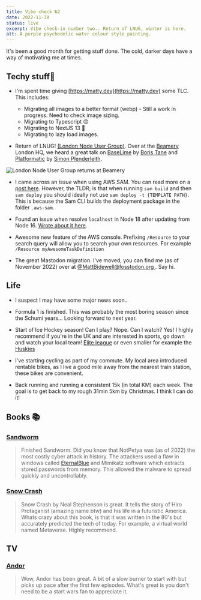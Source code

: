 ```yaml
---
title: Vibe check №2
date: 2022-11-30
status: live
excerpt: Vibe check-in number two.. Return of LNUG, winter is here.
alt: A purple psychedelic water colour style painting.
---
```


It's been a good month for getting stuff done. The cold, darker days have a way of motivating me at times.

## Techy stuff🤖

- I'm spent time giving [https://matty.dev](https://matty.dev) some TLC. This includes:
  - Migrating all images to a better format (webp) - Still a work in progress. Need to check image sizing.
  - Migrating to Typescript 😍
  - Migrating to NextJS 13 🧪
  - Migrating to lazy load images.

- Return of LNUG! [(London Node User Group)](https://lnug.org/). Over at the [Beamery](https://beamery.com/) London HQ, we heard a great talk on [BaseLime](https://baselime.io/) by [Boris Tane](https://twitter.com/BorisTane) and [Platformatic](https://platformatic.dev/) by [Simon Plenderleith](https://twitter.com/simonplend).

![London Node User Group returns at Beamery](/../../assets/images/2022-11-30-just-vibes-2/LNUG-meetup.webp)

- I came across an _issue_ when using AWS SAM. You can read more on a [post here](/posts/2022-11-06-aws-sam-cli). However, the TLDR; is that when running `sam build` and then `sam deploy` you should ideally not use `sam deploy -t {TEMPLATE PATH}`. This is because the Sam CLI builds the deployment package in the folder `.aws-sam`.

- Found an issue when resolve `localhost` in Node 18 after updating from Node 16. [Wrote about it here](/posts/2022-11-24-migration-from-node16-to-18).

- Awesome new feature of the AWS console. Prefixing `/Resource` to your search query will allow you to search your own resources. For example `/Resource myAwesomeTaskDefinition`

- The great Mastodon migration. I've moved, you can find me (as of November 2022) over at [@MattBidewell@fosstodon.org
](https://fosstodon.org/@MattBidewell). Say hi.

## Life

- I suspect I may have some major news soon..

- Formula 1 is finished. This was probably the most boring season since the Schumi years... Looking forward to next year.

- Start of Ice Hockey season! Can I play? Nope. Can I watch? Yes! I highly recommend if you're in the UK and are interested in sports, go down and watch your local team! [Elite league](https://www.eliteleague.co.uk/) or even smaller for example the [Huskies](https://haringeyhuskies.com/)

- I've starting cycling as part of my commute. My local area introduced rentable bikes, as I live a good mile away from the nearest train station, these bikes are convenient.

- Back running and running a consistent 15k (in total KM) each week. The goal is to get back to my rough 31min 5km by Christmas. I think I can do it!

## Books 📚

### [Sandworm](https://www.penguinrandomhouse.com/books/597684/sandworm-by-andy-greenberg/)
>Finished Sandworm. Did you know that NotPetya was (as of 2022) the most costly cyber attack in history. The attackers used a flaw in windows called [EternalBlue](https://en.wikipedia.org/wiki/EternalBlue) and Mimikatz software which extracts stored passwords from memory. This allowed the malware to spread quickly and uncontrollably.

### [Snow Crash](https://www.goodreads.com/book/show/40651883-snow-crash)
>Snow Crash by Neal Stephenson is great. It tells the story of Hiro Protaganist (amazing name btw) and his life in a futuristic America. Whats crazy about this book, is that it was written in the 80's but accurately predicted the tech of today. For example, a virtual world named Metaverse. Highly recommend.

## TV

### [Andor](https://en.wikipedia.org/wiki/Andor_(TV_series))

>Wow, Andor has been great. A bit of a slow burner to start with but picks up pace after the first few episodes. What's great is you don't need to be a start wars fan to appreciate it.
